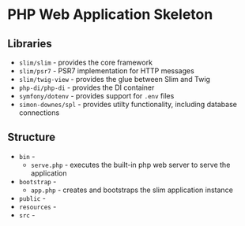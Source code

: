 # PHP Web Application Skeleton

## Libraries

- `slim/slim` - provides the core framework
- `slim/psr7` - PSR7 implementation for HTTP messages
- `slim/twig-view` - provides the glue between Slim and Twig
- `php-di/php-di` - provides the DI container
- `symfony/dotenv` - provides support for `.env` files
- `simon-downes/spl` - provides utilty functionality, including database connections

## Structure

- `bin` -
  - `serve.php` - executes the built-in php web server to serve the application
- `bootstrap` -
  - `app.php` - creates and bootstraps the slim application instance
- `public` -
- `resources` -
- `src` -
